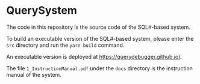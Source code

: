 # QuerySystem
The code in this repository is the source code of the SQL#-based system.

To build an executable version of the SQL#-based system, please enter the `src` directory and run the `yarn build` command.

An executable version is deployed at https://querydebugger.github.io/.

The file `1_InstructionManual.pdf` under the `docs` directory is the instruction manual of the system.

